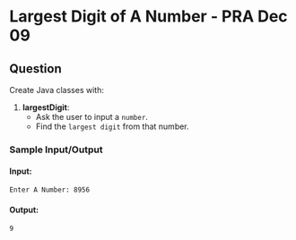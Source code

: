 
# Largest Digit of A Number - PRA Dec 09

## Question

Create Java classes with:

1. **largestDigit**:
   - Ask the user to input a `number`.
   - Find the `largest digit` from that number.

### Sample Input/Output

#### Input:
```
Enter A Number: 8956
```

#### Output:
```
9
```


